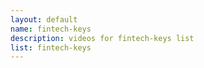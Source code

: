 ```yaml
--- 
layout: default
name: fintech-keys
description: videos for fintech-keys list
list: fintech-keys
---
```


<div class="player">
<div id="player"><!-- "https://www.youtube.com/watch?v={{site.data.lists[page.list][0]}}" --></div>
</div>

